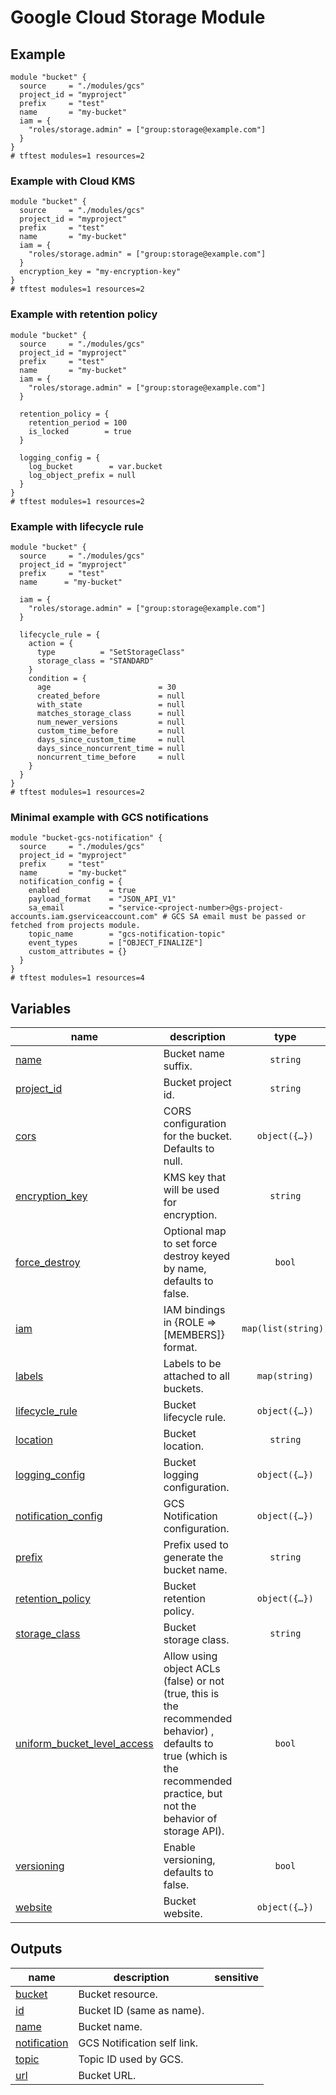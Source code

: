 # Google Cloud Storage Module
## Example

```hcl
module "bucket" {
  source     = "./modules/gcs"
  project_id = "myproject"
  prefix     = "test"
  name       = "my-bucket"
  iam = {
    "roles/storage.admin" = ["group:storage@example.com"]
  }
}
# tftest modules=1 resources=2
```

### Example with Cloud KMS

```hcl
module "bucket" {
  source     = "./modules/gcs"
  project_id = "myproject"
  prefix     = "test"
  name       = "my-bucket"
  iam = {
    "roles/storage.admin" = ["group:storage@example.com"]
  }
  encryption_key = "my-encryption-key"
}
# tftest modules=1 resources=2
```

### Example with retention policy

```hcl
module "bucket" {
  source     = "./modules/gcs"
  project_id = "myproject"
  prefix     = "test"
  name       = "my-bucket"
  iam = {
    "roles/storage.admin" = ["group:storage@example.com"]
  }

  retention_policy = {
    retention_period = 100
    is_locked        = true
  }

  logging_config = {
    log_bucket        = var.bucket
    log_object_prefix = null
  }
}
# tftest modules=1 resources=2
```

### Example with lifecycle rule

```hcl
module "bucket" {
  source     = "./modules/gcs"
  project_id = "myproject"
  prefix     = "test"
  name      = "my-bucket"

  iam = {
    "roles/storage.admin" = ["group:storage@example.com"]
  }

  lifecycle_rule = {
    action = {
      type          = "SetStorageClass"
      storage_class = "STANDARD"
    }
    condition = {
      age                        = 30
      created_before             = null
      with_state                 = null
      matches_storage_class      = null
      num_newer_versions         = null
      custom_time_before         = null
      days_since_custom_time     = null
      days_since_noncurrent_time = null
      noncurrent_time_before     = null
    }
  }
}
# tftest modules=1 resources=2
```
### Minimal example with GCS notifications
```hcl
module "bucket-gcs-notification" {
  source     = "./modules/gcs"
  project_id = "myproject"
  prefix     = "test"
  name       = "my-bucket"
  notification_config = {
    enabled           = true
    payload_format    = "JSON_API_V1"
    sa_email          = "service-<project-number>@gs-project-accounts.iam.gserviceaccount.com" # GCS SA email must be passed or fetched from projects module.
    topic_name        = "gcs-notification-topic"
    event_types       = ["OBJECT_FINALIZE"]
    custom_attributes = {}
  }
}
# tftest modules=1 resources=4
```
<!-- BEGIN TFDOC -->

## Variables

| name | description | type | required | default |
|---|---|:---:|:---:|:---:|
| [name](variables.tf#L89) | Bucket name suffix. | <code>string</code> | ✓ |  |
| [project_id](variables.tf#L112) | Bucket project id. | <code>string</code> | ✓ |  |
| [cors](variables.tf#L17) | CORS configuration for the bucket. Defaults to null. | <code title="object&#40;&#123;&#10;  origin          &#61; list&#40;string&#41;&#10;  method          &#61; list&#40;string&#41;&#10;  response_header &#61; list&#40;string&#41;&#10;  max_age_seconds &#61; number&#10;&#125;&#41;">object&#40;&#123;&#8230;&#125;&#41;</code> |  | <code>null</code> |
| [encryption_key](variables.tf#L28) | KMS key that will be used for encryption. | <code>string</code> |  | <code>null</code> |
| [force_destroy](variables.tf#L34) | Optional map to set force destroy keyed by name, defaults to false. | <code>bool</code> |  | <code>false</code> |
| [iam](variables.tf#L40) | IAM bindings in {ROLE => [MEMBERS]} format. | <code>map&#40;list&#40;string&#41;&#41;</code> |  | <code>&#123;&#125;</code> |
| [labels](variables.tf#L46) | Labels to be attached to all buckets. | <code>map&#40;string&#41;</code> |  | <code>&#123;&#125;</code> |
| [lifecycle_rule](variables.tf#L52) | Bucket lifecycle rule. | <code title="object&#40;&#123;&#10;  action &#61; object&#40;&#123;&#10;    type          &#61; string&#10;    storage_class &#61; string&#10;  &#125;&#41;&#10;  condition &#61; object&#40;&#123;&#10;    age                        &#61; number&#10;    created_before             &#61; string&#10;    with_state                 &#61; string&#10;    matches_storage_class      &#61; list&#40;string&#41;&#10;    num_newer_versions         &#61; string&#10;    custom_time_before         &#61; string&#10;    days_since_custom_time     &#61; string&#10;    days_since_noncurrent_time &#61; string&#10;    noncurrent_time_before     &#61; string&#10;  &#125;&#41;&#10;&#125;&#41;">object&#40;&#123;&#8230;&#125;&#41;</code> |  | <code>null</code> |
| [location](variables.tf#L74) | Bucket location. | <code>string</code> |  | <code>&#34;EU&#34;</code> |
| [logging_config](variables.tf#L80) | Bucket logging configuration. | <code title="object&#40;&#123;&#10;  log_bucket        &#61; string&#10;  log_object_prefix &#61; string&#10;&#125;&#41;">object&#40;&#123;&#8230;&#125;&#41;</code> |  | <code>null</code> |
| [notification_config](variables.tf#L94) | GCS Notification configuration. | <code title="object&#40;&#123;&#10;  enabled           &#61; bool&#10;  payload_format    &#61; string&#10;  topic_name        &#61; string&#10;  sa_email          &#61; string&#10;  event_types       &#61; list&#40;string&#41;&#10;  custom_attributes &#61; map&#40;string&#41;&#10;&#125;&#41;">object&#40;&#123;&#8230;&#125;&#41;</code> |  | <code>null</code> |
| [prefix](variables.tf#L106) | Prefix used to generate the bucket name. | <code>string</code> |  | <code>null</code> |
| [retention_policy](variables.tf#L117) | Bucket retention policy. | <code title="object&#40;&#123;&#10;  retention_period &#61; number&#10;  is_locked        &#61; bool&#10;&#125;&#41;">object&#40;&#123;&#8230;&#125;&#41;</code> |  | <code>null</code> |
| [storage_class](variables.tf#L126) | Bucket storage class. | <code>string</code> |  | <code>&#34;MULTI_REGIONAL&#34;</code> |
| [uniform_bucket_level_access](variables.tf#L136) | Allow using object ACLs (false) or not (true, this is the recommended behavior) , defaults to true (which is the recommended practice, but not the behavior of storage API). | <code>bool</code> |  | <code>true</code> |
| [versioning](variables.tf#L142) | Enable versioning, defaults to false. | <code>bool</code> |  | <code>false</code> |
| [website](variables.tf#L148) | Bucket website. | <code title="object&#40;&#123;&#10;  main_page_suffix &#61; string&#10;  not_found_page   &#61; string&#10;&#125;&#41;">object&#40;&#123;&#8230;&#125;&#41;</code> |  | <code>null</code> |

## Outputs

| name | description | sensitive |
|---|---|:---:|
| [bucket](outputs.tf#L17) | Bucket resource. |  |
| [id](outputs.tf#L28) | Bucket ID (same as name). |  |
| [name](outputs.tf#L37) | Bucket name. |  |
| [notification](outputs.tf#L46) | GCS Notification self link. |  |
| [topic](outputs.tf#L51) | Topic ID used by GCS. |  |
| [url](outputs.tf#L56) | Bucket URL. |  |

<!-- END TFDOC -->
